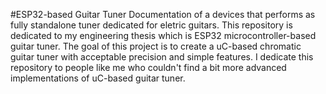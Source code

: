 #ESP32-based Guitar Tuner
Documentation of a devices that performs as fully standalone tuner dedicated for eletric guitars.
This repository is dedicated to my engineering thesis which is ESP32 microcontroller-based guitar tuner.
The goal of this project is to create a uC-based chromatic guitar tuner with acceptable precision and simple
features. I dedicate this repository to people like me who couldn't find a bit more advanced implementations
of uC-based guitar tuner.
